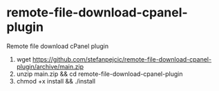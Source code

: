 # remote-file-download-cpanel-plugin
Remote file download cPanel plugin

1. wget https://github.com/stefanpejcic/remote-file-download-cpanel-plugin/archive/main.zip
2. unzip main.zip && cd remote-file-download-cpanel-plugin
3. chmod +x install && ./install
